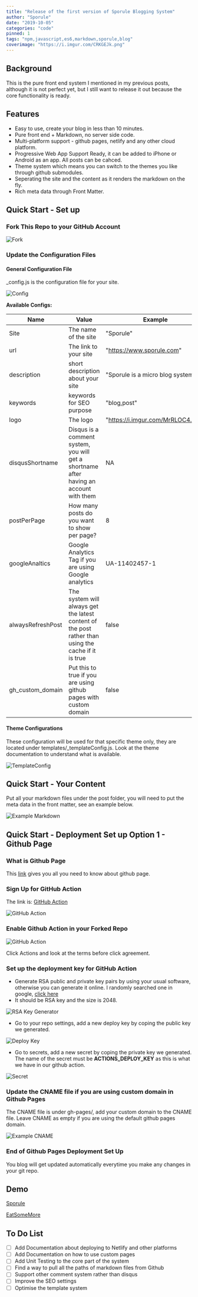```yaml
---
title: "Release of the first version of Sporule Blogging System"
author: "Sporule"
date: "2019-10-05"
categories: "code"
pinned: 1
tags: "npm,javascript,es6,markdown,sporule,blog"
coverimage: "https://i.imgur.com/CRKGEJk.png"
---
```



## Background

This is the pure front end system I mentioned in my previous posts, although it is not perfect yet, but I still want to release it out because the core functionality is ready.

## Features

- Easy to use, create your blog in less than 10 minutes.
- Pure front end + Markdown, no server side code.
- Multi-platform support - github pages, netlify and any other cloud platform.
- Progressive Web App Support Ready, it can be added to iPhone or Android as an app. All posts can be cahced.
- Theme system which means you can switch to the themes you like through github submodules.
- Seperating the site and the content as it renders the markdown on the fly.
- Rich meta data through Front Matter.

## Quick Start - Set up

### Fork This Repo to your GitHub Account

![Fork](https://i.imgur.com/VSqrEHf.png)

### Update the Configuration Files

#### General Configuration File

_config.js is the configuration file for your site.

![Config](https://i.imgur.com/9Rl3J3B.png)

**Available Configs:**

| Name              | Value                                                                                               | Example                           | Type    |
| ----------------- | --------------------------------------------------------------------------------------------------- | --------------------------------- | ------- |
| Site              | The name of the site                                                                                | "Sporule"                         | string  |
| url               | The link to your site                                                                               | "https://www.sporule.com"         | string  |
| description       | short description about your site                                                                   | "Sporule is a micro blog system"  | string  |
| keywords          | keywords for SEO purpose                                                                            | "blog,post"                       | string  |
| logo              | The logo                                                                                            | "https://i.imgur.com/MrRLOC4.png" | string  |
| disqusShortname   | Disqus is a comment system, you will get a shortname after having an account with them              | NA                                | string  |
| postPerPage       | How many posts do you want to show per page?                                                        | 8                                 | int     |
| googleAnaltics    | Google Analytics Tag if you are using Google analytics                                              | UA-11402457-1                     | string  |
| alwaysRefreshPost | The system will always get the latest content of the post rather than using the cache if it is true | false                             | boolean |
| gh_custom_domain  | Put this to true if you are using github pages with custom domain                                   | false                             | boolean |

#### Theme Configurations

These configuration will be used for that specific theme only, they are located under templates/_templateConfig.js. Look at the theme documentation to understand what is available.

![TemplateConfig](https://i.imgur.com/mVoIG2w.png)

## Quick Start - Your Content

Put all your markdown files under the post folder, you will need to put the meta data in the front matter, see an example below.

![Example Markdown](https://i.imgur.com/Jqodi7S.png)

## Quick Start - Deployment Set up Option 1 - Github Page

### What is Github Page

This [link](https://pages.github.com/) gives you all you need to know about github page.

### Sign Up for GitHub Action

The link is: [GitHub Action](https://github.com/features/actions)

![GitHub Action](https://i.imgur.com/KRIawwK.png)

### Enable Github Action in your Forked Repo

![GitHub Action](https://i.imgur.com/CO0ISQk.png)

Click Actions and look at the terms before click agreement.

### Set up the deployment key for GitHub Action

- Generate RSA public and private key pairs by using your usual software, otherwise you can generate it online. I randomly searched one in google, [click here](https://8gwifi.org/sshfunctions.jsp)
- It should be RSA key and the size is 2048.

![RSA Key Generator](https://i.imgur.com/EbjIUXZ.png)

- Go to your repo settings, add a new deploy key by coping the public key we generated.

![Deploy Key](https://i.imgur.com/gVKjFti.png)

- Go to secrets, add a new secret by coping the private key we generated. The name of the secret must be  **ACTIONS_DEPLOY_KEY** as this is what we have in our github action.

![Secret](https://i.imgur.com/KmxsoWD.png)

### Update the CNAME file if you are using custom domain in Github Pages

The CNAME file is under gh-pages/, add your custom domain to the CNAME file. Leave CNAME as empty if you are using the default github pages domain.

![Example CNAME](https://i.imgur.com/I6iJPst.png)

### End of Github Pages Deployment Set Up

You blog will get updated automatically everytime you make any changes in your git repo.

## Demo

[Sporule](https://www.sporule.com)

[EatSomeMore](https://www.eatsomemore.com)

## To Do List

- [ ] Add Documentation about deploying to Netlify and other platforms
- [ ] Add Documentation on how to use custom pages
- [ ] Add Unit Testing to the core part of the system
- [ ] Find a way to pull all the paths of markdown files from Github
- [ ] Support other comment system rather than disqus
- [ ] Improve the SEO settings
- [ ] Optimise the template system